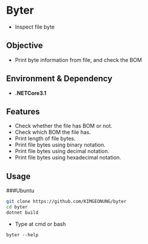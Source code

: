 # Byter

- Inspect file byte 

## Objective

- Print byte information from file, and check the BOM

## Environment & Dependency 

- **.NETCore3.1**

## Features

- Check whether the file has BOM or not.
- Check which BOM the file has.
- Print length of file bytes. 
- Print file bytes using binary notation.
- Print file bytes using decimal notation.
- Print file bytes using hexadecimal notation.

## Usage


###Ubuntu

```bash
git clone https://github.com/KIMGEONUNG/byter
cd byter
dotnet build
```

- Type at cmd or bash
```
byter --help
```
